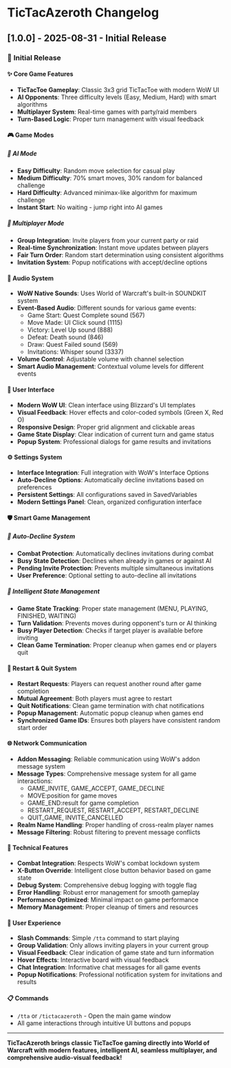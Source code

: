 # TicTacAzeroth Changelog

## [1.0.0] - 2025-08-31 - Initial Release

### 🎉 **Initial Release**

#### ✨ **Core Game Features**
- **TicTacToe Gameplay**: Classic 3x3 grid TicTacToe with modern WoW UI
- **AI Opponents**: Three difficulty levels (Easy, Medium, Hard) with smart algorithms
- **Multiplayer System**: Real-time games with party/raid members
- **Turn-Based Logic**: Proper turn management with visual feedback

#### 🎮 **Game Modes**

##### 🤖 **AI Mode**
- **Easy Difficulty**: Random move selection for casual play
- **Medium Difficulty**: 70% smart moves, 30% random for balanced challenge
- **Hard Difficulty**: Advanced minimax-like algorithm for maximum challenge
- **Instant Start**: No waiting - jump right into AI games

##### 👥 **Multiplayer Mode**
- **Group Integration**: Invite players from your current party or raid
- **Real-time Synchronization**: Instant move updates between players
- **Fair Turn Order**: Random start determination using consistent algorithms
- **Invitation System**: Popup notifications with accept/decline options

#### 🎵 **Audio System**
- **WoW Native Sounds**: Uses World of Warcraft's built-in SOUNDKIT system
- **Event-Based Audio**: Different sounds for various game events:
  - Game Start: Quest Complete sound (567)
  - Move Made: UI Click sound (1115)
  - Victory: Level Up sound (888)
  - Defeat: Death sound (846)
  - Draw: Quest Failed sound (569)
  - Invitations: Whisper sound (3337)
- **Volume Control**: Adjustable volume with channel selection
- **Smart Audio Management**: Contextual volume levels for different events

#### 🎨 **User Interface**
- **Modern WoW UI**: Clean interface using Blizzard's UI templates
- **Visual Feedback**: Hover effects and color-coded symbols (Green X, Red O)
- **Responsive Design**: Proper grid alignment and clickable areas
- **Game State Display**: Clear indication of current turn and game status
- **Popup System**: Professional dialogs for game results and invitations

#### ⚙️ **Settings System**
- **Interface Integration**: Full integration with WoW's Interface Options
- **Auto-Decline Options**: Automatically decline invitations based on preferences
- **Persistent Settings**: All configurations saved in SavedVariables
- **Modern Settings Panel**: Clean, organized configuration interface

#### 🛡️ **Smart Game Management**

##### 🚫 **Auto-Decline System**
- **Combat Protection**: Automatically declines invitations during combat
- **Busy State Detection**: Declines when already in games or against AI
- **Pending Invite Protection**: Prevents multiple simultaneous invitations
- **User Preference**: Optional setting to auto-decline all invitations

##### 🎯 **Intelligent State Management**
- **Game State Tracking**: Proper state management (MENU, PLAYING, FINISHED, WAITING)
- **Turn Validation**: Prevents moves during opponent's turn or AI thinking
- **Busy Player Detection**: Checks if target player is available before inviting
- **Clean Game Termination**: Proper cleanup when games end or players quit

#### 🔄 **Restart & Quit System**
- **Restart Requests**: Players can request another round after game completion
- **Mutual Agreement**: Both players must agree to restart
- **Quit Notifications**: Clean game termination with chat notifications
- **Popup Management**: Automatic popup cleanup when games end
- **Synchronized Game IDs**: Ensures both players have consistent random start order

#### 🌐 **Network Communication**
- **Addon Messaging**: Reliable communication using WoW's addon message system
- **Message Types**: Comprehensive message system for all game interactions:
  - GAME_INVITE, GAME_ACCEPT, GAME_DECLINE
  - MOVE:position for game moves
  - GAME_END:result for game completion
  - RESTART_REQUEST, RESTART_ACCEPT, RESTART_DECLINE
  - QUIT_GAME, INVITE_CANCELLED
- **Realm Name Handling**: Proper handling of cross-realm player names
- **Message Filtering**: Robust filtering to prevent message conflicts

#### 🔧 **Technical Features**
- **Combat Integration**: Respects WoW's combat lockdown system
- **X-Button Override**: Intelligent close button behavior based on game state
- **Debug System**: Comprehensive debug logging with toggle flag
- **Error Handling**: Robust error management for smooth gameplay
- **Performance Optimized**: Minimal impact on game performance
- **Memory Management**: Proper cleanup of timers and resources

#### 🎯 **User Experience**
- **Slash Commands**: Simple `/tta` command to start playing
- **Group Validation**: Only allows inviting players in your current group
- **Visual Feedback**: Clear indication of game state and turn information
- **Hover Effects**: Interactive board with visual feedback
- **Chat Integration**: Informative chat messages for all game events
- **Popup Notifications**: Professional notification system for invitations and results

#### 📋 **Commands**
- `/tta` or `/tictacazeroth` - Open the main game window
- All game interactions through intuitive UI buttons and popups

---

**TicTacAzeroth brings classic TicTacToe gaming directly into World of Warcraft with modern features, intelligent AI, seamless multiplayer, and comprehensive audio-visual feedback!**
